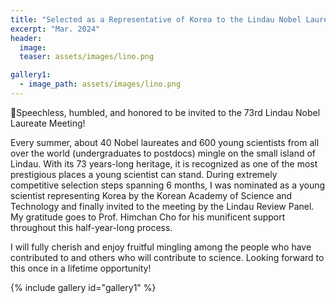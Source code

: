 ```yaml
---
title: "Selected as a Representative of Korea to the Lindau Nobel Laureate Meeting (린다우 노벨상 수상자 회의)"
excerpt: "Mar. 2024"
header:
  image: 
  teaser: assets/images/lino.png

gallery1:
  - image_path: assets/images/lino.png
---
```


🎉Speechless, humbled, and honored to be invited to the 73rd Lindau Nobel Laureate Meeting!

Every summer, about 40 Nobel laureates and 600 young scientists from all over the world (undergraduates to postdocs) mingle on the small island of Lindau. With its 73 years-long heritage, it is recognized as one of the most prestigious places a young scientist can stand. During extremely competitive selection steps spanning 6 months, I was nominated as a young scientist representing Korea by the Korean Academy of Science and Technology and finally invited to the meeting by the Lindau Review Panel. My gratitude goes to Prof. Himchan Cho for his munificent support throughout this half-year-long process.

I will fully cherish and enjoy fruitful mingling among the people who have contributed to and others who will contribute to science. Looking forward to this once in a lifetime opportunity!

{% include gallery id="gallery1"  %}
